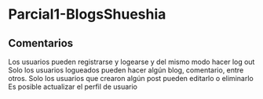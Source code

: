 # Parcial1-BlogsShueshia
## Comentarios
Los usuarios pueden registrarse y logearse y del mismo modo hacer log out
Solo los usuarios logueados pueden hacer algún blog, comentario, entre otros. 
Solo los usuarios que crearon algún post pueden editarlo o eliminarlo
Es posible actualizar el perfil de usuario
